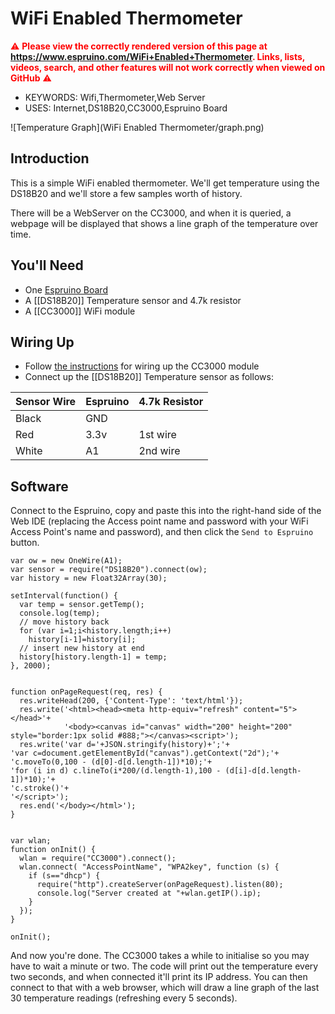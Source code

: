<!--- Copyright (c) 2013 Gordon Williams, Pur3 Ltd. See the file LICENSE for copying permission. -->
WiFi Enabled Thermometer
===============================

<span style="color:red">:warning: **Please view the correctly rendered version of this page at https://www.espruino.com/WiFi+Enabled+Thermometer. Links, lists, videos, search, and other features will not work correctly when viewed on GitHub** :warning:</span>

* KEYWORDS: Wifi,Thermometer,Web Server
* USES: Internet,DS18B20,CC3000,Espruino Board

![Temperature Graph](WiFi Enabled Thermometer/graph.png)

Introduction
-----------

This is a simple WiFi enabled thermometer. We'll get temperature using the DS18B20 and we'll store a few samples worth of history.

There will be a WebServer on the CC3000, and when it is queried, a webpage will be displayed that shows a line graph of the temperature over time.

You'll Need
----------

* One [Espruino Board](/EspruinoBoard)
* A [[DS18B20]] Temperature sensor and 4.7k resistor
* A [[CC3000]] WiFi module

Wiring Up
--------

* Follow [the instructions](/CC3000) for wiring up the CC3000 module
* Connect up the [[DS18B20]] Temperature sensor as follows:

| Sensor Wire | Espruino   | 4.7k Resistor |
| --------- | ---------- | ------------- |
| Black     |  GND   |               |
| Red       |  3.3v  | 1st wire      |
| White     |  A1    | 2nd wire      |

Software
-------

Connect to the Espruino, copy and paste this into the right-hand side of the Web IDE (replacing the Access point name and password with your WiFi Access Point's name and password), and then click the `Send to Espruino` button.

```
var ow = new OneWire(A1);
var sensor = require("DS18B20").connect(ow);
var history = new Float32Array(30);

setInterval(function() {
  var temp = sensor.getTemp();
  console.log(temp);
  // move history back
  for (var i=1;i<history.length;i++)
    history[i-1]=history[i];
  // insert new history at end
  history[history.length-1] = temp;
}, 2000);


function onPageRequest(req, res) {
  res.writeHead(200, {'Content-Type': 'text/html'});
  res.write('<html><head><meta http-equiv="refresh" content="5"></head>'+
            '<body><canvas id="canvas" width="200" height="200" style="border:1px solid #888;"></canvas><script>');
  res.write('var d='+JSON.stringify(history)+';'+
'var c=document.getElementById("canvas").getContext("2d");'+
'c.moveTo(0,100 - (d[0]-d[d.length-1])*10);'+
'for (i in d) c.lineTo(i*200/(d.length-1),100 - (d[i]-d[d.length-1])*10);'+
'c.stroke()'+
'</script>');
  res.end('</body></html>');
}


var wlan;
function onInit() {
  wlan = require("CC3000").connect();
  wlan.connect( "AccessPointName", "WPA2key", function (s) { 
    if (s=="dhcp") {
      require("http").createServer(onPageRequest).listen(80);
      console.log("Server created at "+wlan.getIP().ip);
    }
  });
}

onInit();
```

And now you're done. The CC3000 takes a while to initialise so you may have to wait a minute or two. The code will print out the temperature every two seconds, and when connected it'll print its IP address. You can then connect to that with a web browser, which will draw a line graph of the last 30 temperature readings (refreshing every 5 seconds).
